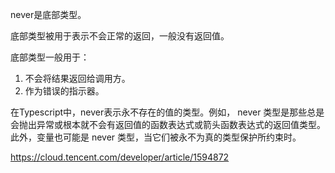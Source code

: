 never是底部类型。

底部类型被用于表示不会正常的返回，一般没有返回值。

底部类型一般用于：
1. 不会将结果返回给调用方。
2. 作为错误的指示器。

在Typescript中，never表示永不存在的值的类型。例如， never 类型是那些总是会抛出异常或根本就不会有返回值的函数表达式或箭头函数表达式的返回值类型。此外，变量也可能是 never 类型，当它们被永不为真的类型保护所约束时。

https://cloud.tencent.com/developer/article/1594872